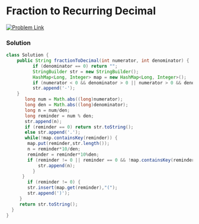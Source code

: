 # Fraction to Recurring Decimal

[![Problem Link](https://img.shields.io/badge/-LeetCode-FFA116?style=for-the-badge&logo=LeetCode&logoColor=black)](https://leetcode.com/problems/fraction-to-recurring-decimal/)



### Solution
```java
class Solution {
    public String fractionToDecimal(int numerator, int denominator) {
          if (denominator == 0) return "";
          StringBuilder str = new StringBuilder();
          HashMap<Long, Integer> map = new HashMap<Long, Integer>();
          if (numerator < 0 && denominator > 0 || numerator > 0 && denominator < 0) {
          str.append('-');
    }
       long num = Math.abs((long)numerator);
       long den = Math.abs((long)denominator);
       long n = num/den;
       long reminder = num % den;
       str.append(n);
       if (reminder == 0) return str.toString();
       else str.append('.');
       while(!map.containsKey(reminder)) {
        map.put(reminder,str.length());
        n = reminder*10/den;
        reminder = reminder*10%den;
        if (reminder != 0 || reminder == 0 && !map.containsKey(reminder)) {
            str.append(n);
          }
      }
        if (reminder != 0) {
        str.insert(map.get(reminder),"(");
        str.append(')');            
     }
     return str.toString();
  }
}

```
